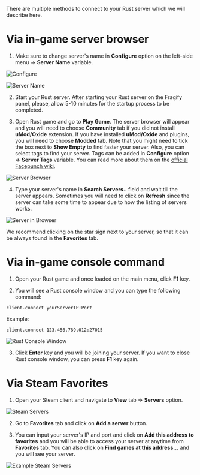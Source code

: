 There are multiple methods to connect to your Rust server which we will describe here.

#  Via in-game server browser

1. Make sure to change server's name in **Configure** option on the left-side menu => **Server Name** variable.

![Configure](../images/configure.png)

![Server Name](../images/server-name.png)

2. Start your Rust server. After starting your Rust server on the Fragify panel, please, allow 5-10 minutes for the startup process to be completed. 

3. Open Rust game and go to **Play Game**. The server browser will appear and you will need to choose **Community** tab if you did not install **uMod/Oxide** extension. If you have installed **uMod/Oxide** and plugins, you will need to choose **Modded** tab. Note that you might need to tick the box next to **Show Empty** to find faster your server. Also, you can select tags to find your server. Tags can be added in **Configure** option => **Server Tags** variable. You can read more about them on the [official Facepunch wiki](https://wiki.facepunch.com/rust/server-browser-tags).

![Server Browser](../images/server-browser.png)

4. Type your server's name in **Search Servers..** field and wait till the server appears. Sometimes you will need to click on **Refresh** since the server can take some time to appear due to how the listing of servers works. 

![Server in Browser](../images/server-in-browser.png)

We recommend clicking on the star sign next to your server, so that it can be always found in the **Favorites** tab. 

# Via in-game console command

1. Open your Rust game and once loaded on the main menu, click **F1** key. 

2. You will see a Rust console window and you can type the following command:
```
client.connect yourServerIP:Port
```
Example:
```
client.connect 123.456.789.012:27015
```
![Rust Console Window](../images/rust-console.png)

3. Click **Enter** key and you will be joining your server. If you want to close Rust console window, you can press **F1** key again. 

# Via Steam Favorites

1. Open your Steam client and navigate to **View** tab => **Servers** option.

![Steam Servers](../images/steam-servers.png)

2. Go to **Favorites** tab and click on **Add a server** button.

3. You can input your server's IP and port and click on **Add this address to favorites** and you will be able to access your server at anytime from **Favorites** tab. You can also click on **Find games at this address...** and you will see your server.

![Example Steam Servers](../images/example-steam-server.png)